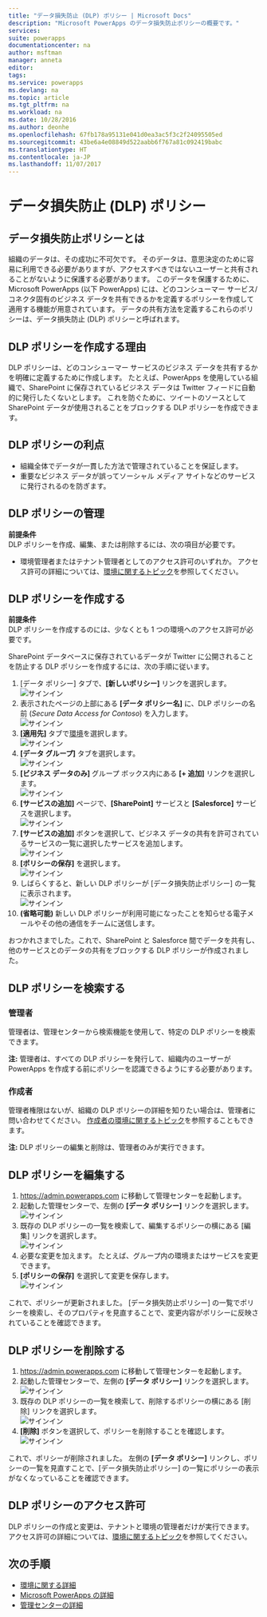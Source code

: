 ```yaml
---
title: "データ損失防止 (DLP) ポリシー | Microsoft Docs"
description: "Microsoft PowerApps のデータ損失防止ポリシーの概要です。"
services: 
suite: powerapps
documentationcenter: na
author: msftman
manager: anneta
editor: 
tags: 
ms.service: powerapps
ms.devlang: na
ms.topic: article
ms.tgt_pltfrm: na
ms.workload: na
ms.date: 10/28/2016
ms.author: deonhe
ms.openlocfilehash: 67fb178a95131e041d0ea3ac5f3c2f24095505ed
ms.sourcegitcommit: 43be6a4e08849d522aabb6f767a81c092419babc
ms.translationtype: HT
ms.contentlocale: ja-JP
ms.lasthandoff: 11/07/2017
---
```

# <a name="data-loss-prevention-dlp-policies"></a>データ損失防止 (DLP) ポリシー
## <a name="what-is-a-data-loss-prevention-policy"></a>データ損失防止ポリシーとは
組織のデータは、その成功に不可欠です。 そのデータは、意思決定のために容易に利用できる必要がありますが、アクセスすべきではないユーザーと共有されることがないように保護する必要があります。 このデータを保護するために、Microsoft PowerApps (以下 PowerApps) には、どのコンシューマー サービス/コネクタ固有のビジネス データを共有できるかを定義するポリシーを作成して適用する機能が用意されています。 データの共有方法を定義するこれらのポリシーは、データ損失防止 (DLP) ポリシーと呼ばれます。  

## <a name="why-create-a-dlp-policy"></a>DLP ポリシーを作成する理由
DLP ポリシーは、どのコンシューマー サービスのビジネス データを共有するかを明確に定義するために作成します。 たとえば、PowerApps を使用している組織で、SharePoint に保存されているビジネス データは Twitter フィードに自動的に発行したくないとします。 これを防ぐために、ツイートのソースとして SharePoint データが使用されることをブロックする DLP ポリシーを作成できます。

## <a name="benefits-of-a-dlp-policy"></a>DLP ポリシーの利点
* 組織全体でデータが一貫した方法で管理されていることを保証します。  
* 重要なビジネス データが誤ってソーシャル メディア サイトなどのサービスに発行されるのを防ぎます。   

## <a name="managing-dlp-policies"></a>DLP ポリシーの管理
**前提条件**  
DLP ポリシーを作成、編集、または削除するには、次の項目が必要です。

* 環境管理者またはテナント管理者としてのアクセス許可のいずれか。 アクセス許可の詳細については、[環境に関するトピック](environments-administration.md)を参照してください。

## <a name="create-a-dlp-policy"></a>DLP ポリシーを作成する
**前提条件**  
DLP ポリシーを作成するのには、少なくとも 1 つの環境へのアクセス許可が必要です。  

SharePoint データベースに保存されているデータが Twitter に公開されることを防止する DLP ポリシーを作成するには、次の手順に従います。  

1. [データ ポリシー] タブで、**[新しいポリシー]** リンクを選択します。  
   ![サインイン](./media/prevent-data-loss/create-policy-1.png)    
2. 表示されたページの上部にある **[データ ポリシー名]** に、DLP ポリシーの名前 (*Secure Data Access for Contoso*) を入力します。   
   ![サインイン](./media/prevent-data-loss/create-policy-2.png)  
3. **[適用先]** タブで[環境](environments-administration.md)を選択します。  
   ![サインイン](./media/prevent-data-loss/create-policy-3.png)  
4. **[データ グループ]** タブを選択します。  
   ![サインイン](./media/prevent-data-loss/create-policy-4.png)  
5. **[ビジネス データのみ]** グループ ボックス内にある **[+ 追加]** リンクを選択します。    
   ![サインイン](./media/prevent-data-loss/create-policy-5.png)  
6. **[サービスの追加]** ページで、**[SharePoint]** サービスと **[Salesforce]** サービスを選択します。  
   ![サインイン](./media/prevent-data-loss/create-policy-6.png)  
7. **[サービスの追加]** ボタンを選択して、ビジネス データの共有を許可されているサービスの一覧に選択したサービスを追加します。    
   ![サインイン](./media/prevent-data-loss/create-policy-7.png)  
8. **[ポリシーの保存]** を選択します。  
   ![サインイン](./media/prevent-data-loss/create-policy-8.png)  
9. しばらくすると、新しい DLP ポリシーが [データ損失防止ポリシー] の一覧に表示されます。  
   ![サインイン](./media/prevent-data-loss/create-policy-9.png)  
10. **(省略可能)** 新しい DLP ポリシーが利用可能になったことを知らせる電子メールやその他の通信をチームに送信します。

おつかれさまでした。これで、SharePoint と Salesforce 間でデータを共有し、他のサービスとのデータの共有をブロックする DLP ポリシーが作成されました。  

## <a name="find-a-dlp-policy"></a>DLP ポリシーを検索する
### <a name="admins"></a>管理者
管理者は、管理センターから検索機能を使用して、特定の DLP ポリシーを検索できます。  

**注:** 管理者は、すべての DLP ポリシーを発行して、組織内のユーザーが PowerApps を作成する前にポリシーを認識できるようにする必要があります。

### <a name="makers"></a>作成者
管理者権限はないが、組織の DLP ポリシーの詳細を知りたい場合は、管理者に問い合わせてください。 [作成者の環境に関するトピック](environments-overview.md)を参照することもできます。  

**注:** DLP ポリシーの編集と削除は、管理者のみが実行できます。  

## <a name="edit-a-dlp-policy"></a>DLP ポリシーを編集する
1. https://admin.powerapps.com に移動して管理センターを起動します。   
2. 起動した管理センターで、左側の **[データ ポリシー]** リンクを選択します。  
   ![サインイン](./media/prevent-data-loss/2.png)  
3. 既存の DLP ポリシーの一覧を検索して、編集するポリシーの横にある [編集] リンクを選択します。  
   ![サインイン](./media/prevent-data-loss/3.png)  
4. 必要な変更を加えます。 たとえば、グループ内の環境またはサービスを変更できます。  
5. **[ポリシーの保存]** を選択して変更を保存します。  
   ![サインイン](./media/prevent-data-loss/create-policy-8.png)  

これで、ポリシーが更新されました。 [データ損失防止ポリシー] の一覧でポリシーを検索し、そのプロパティを見直することで、変更内容がポリシーに反映されていることを確認できます。   

## <a name="delete-a-dlp-policy"></a>DLP ポリシーを削除する
1. https://admin.powerapps.com に移動して管理センターを起動します。    
2. 起動した管理センターで、左側の **[データ ポリシー]** リンクを選択します。  
   ![サインイン](./media/prevent-data-loss/2.png)  
3. 既存の DLP ポリシーの一覧を検索して、削除するポリシーの横にある [削除] リンクを選択します。  
   ![サインイン](./media/prevent-data-loss/3-delete.png)  
4. **[削除]** ボタンを選択して、ポリシーを削除することを確認します。  
   ![サインイン](./media/prevent-data-loss/4.png)  

これで、ポリシーが削除されました。 左側の **[データ ポリシー]** リンクし、ポリシーの一覧を見直すことで、[データ損失防止ポリシー] の一覧にポリシーの表示がなくなっていることを確認できます。   

## <a name="dlp-policy-permissions"></a>DLP ポリシーのアクセス許可
DLP ポリシーの作成と変更は、テナントと環境の管理者だけが実行できます。 アクセス許可の詳細については、[環境に関するトピック](environments-administration.md)を参照してください。  

## <a name="next-steps"></a>次の手順
* [環境に関する詳細](environments-administration.md)  
* [Microsoft PowerApps の詳細](getting-started.md)  
* [管理センターの詳細](introduction-to-the-admin-center.md)  

